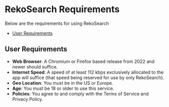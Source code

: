 # RekoSearch Requirements

Below are the requirements for using RekoSearch

<!--toc:start-->

- [User Requirements](#user-requirements)

## User Requirements

- **Web Browser**: A Chromium or Firefox based release from 2022 and newer should suffice.
- **Internet Speed**: A speed of at least 112 kbps exclusively allocated to the app will suffice (that speed being reserved for use by only RekoSearch).
- **Geo Location**: You must be in the US or Europe.
- **Age**: You must be 18 or older to use this service.
- **Policies**: You agree to and comply with the Terms of Service and Privacy Policy.
